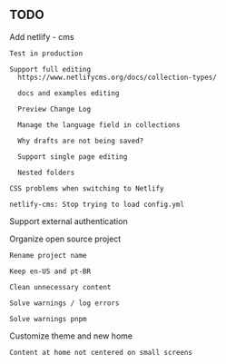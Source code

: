 

## TODO
  
  Add netlify - cms

    Test in production

    Support full editing 
      https://www.netlifycms.org/docs/collection-types/

      docs and examples editing

      Preview Change Log

      Manage the language field in collections

      Why drafts are not being saved?

      Support single page editing

      Nested folders

    CSS problems when switching to Netlify

    netlify-cms: Stop trying to load config.yml

  Support external authentication

  Organize open source project

    Rename project name
  
    Keep en-US and pt-BR
  
    Clean unnecessary content
  
    Solve warnings / log errors

    Solve warnings pnpm

  Customize theme and new home

    Content at home not centered on small screens